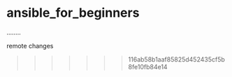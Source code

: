 # ansible_for_beginners			




........


remote changes
>>>>>>> 116ab58b1aaf85825d452435cf5b8fe10fb84e14
